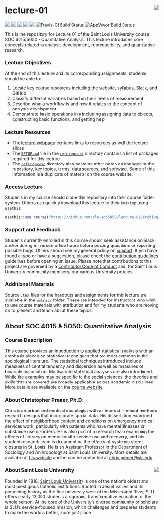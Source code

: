 lecture-01 <img src="https://slu-soc5050.github.io/images/logo.png" align="right" />
===========================================================
[![](https://img.shields.io/badge/semester-fall%202018-orange.svg)](https://github.com/slu-soc5050/lecture-01)
[![](https://img.shields.io/badge/release-draft-red.svg)](https://github.com/slu-soc5050/lecture-01)
[![](https://img.shields.io/github/release/slu-soc5050/lecture-01.svg?label=version)](https://github.com/slu-soc5050/lecture-01/releases)
[![](https://img.shields.io/github/last-commit/slu-soc5050/lecture-01.svg)](https://github.com/slu-soc5050/lecture-01/commits/master)
[![](https://img.shields.io/github/repo-size/slu-soc5050/lecture-01.svg)](https://github.com/slu-soc5050/lecture-01)
[![Travis-CI Build Status](https://travis-ci.org/slu-soc5050/lecture-01.svg?branch=master)](https://travis-ci.org/slu-soc5050/lecture-01)
[![AppVeyor Build Status](https://ci.appveyor.com/api/projects/status/github/slu-soc5050/lecture-01?branch=master&svg=true)](https://ci.appveyor.com/project/chris-prener/lecture-01)

This is the repository for Lecture 01 of the Saint Louis University course SOC 4015/5050 - Quantitative Analysis. This lecture introduces core concepts related to analysis development, reproducibility, and quantitative research.

### Lecture Objectives
At the end of this lecture and its corresponding assignments, students should be able to:

1. Locate key course resources including the website, syllabus, Slack, and GitHub
2. Classify different variables based on their levels of measurement
3. Describe what a workflow is and how it relates to the concept of analysis development
4. Demonstrate basic operations in `R` including assigning data to objects, constructing basic functions, and getting help

### Lecture Resources

* The [lecture webpage](https://slu-soc5050.github.io/lecture-01) contains links to resources as well the lecture slides
* The [`SETUP.md`](/references/SETUP.md) file in the [`references/`](/references) directory contains a list of packages required for this lecture
* The [`references/`](/references) directory also contains other notes on changes to the repository, key topics, terms, data sources, and software. Some of this information is a duplicate of material on the course website.

### Access Lecture
Students in my course should clone this repository into their course folder system. Others can quickly download this lecture to their `Desktop` using `usethis`:

```r
usethis::use_course("https://github.com/slu-soc5050/lecture-01/archive/master.zip")
```

### Support and Feedback
Students currently enrolled in this course should seek assistance on Slack and/or during in-person office hours before posting questions or reporting possible bugs. Others should see my general policy on [support](.github/SUPPORT.md). If you have found a typo or have a suggestion, please check the [contribution guidelines](.github/CONTRIBUTING.md) guidelines before opening an issue. Please note that contributions to this project are governed by a [Contributor Code of Conduct](.github/CODE_OF_CONDUCT.md) and, for Saint Louis University community members, our various University policies.

### Additional Materials
Source `.tex` files for the handouts and assignments for this lecture are available in the [`extras/`](/extras) folder. These are intended for instructors who wish to use course materials with attribution and for my students who are moving on to present and teach about these topics.

## About SOC 4015 & 5050: Quantitative Analysis
### Course Description
This course provides an introduction to applied statistical analysis with an emphasis placed on statistical techniques that are most common in the sociological literature. The statistical techniques introduced include measures of central tendency and dispersion as well as measures of bivariate association. Multivariate statistical analyses are also introduced. While the examples may be specific to the social sciences, the theories and skills that are covered are broadly applicable across academic disciplines. More details are available on the [course website](https://slu-soc5050.github.io).

### About Christopher Prener, Ph.D.
Chris is an urban and medical sociologist with an interest in mixed methods research designs that incorporate spatial data. His dissertation examined the effect of neighborhood context and conditions on emergency medical services work, particularly with patients who have mental illnesses or substance use disorders. He is also part of a research team examining the effects of literacy on mental health service use and recovery, and his student research team is documenting the effects of systemic street closures in St. Louis. He is an Assistant Professor in the Department of Sociology and Anthropology at Saint Louis University. More details are available at [his website](https://chris-prener.github.io) and he can be contacted at [chris.prener@slu.edu](mailto:chris.prener@slu.edu).

### About Saint Louis University <img src="https://slu-soc5650.github.io/images/sluLogo.png" align="right" />
Founded in 1818, [Saint Louis University](http://wwww.slu.edu) is one of the nation’s oldest and most prestigious Catholic institutions. Rooted in Jesuit values and its pioneering history as the first university west of the Mississippi River, SLU offers nearly 13,000 students a rigorous, transformative education of the whole person. At the core of the University’s diverse community of scholars is SLU’s service-focused mission, which challenges and prepares students to make the world a better, more just place.

